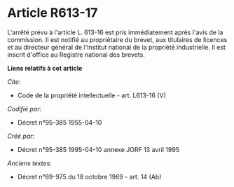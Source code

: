 # Article R613-17

L'arrêté prévu à l'article L. 613-16 est pris immédiatement après l'avis de la commission. Il est notifié au propriétaire du
brevet, aux titulaires de licences et au directeur général de l'Institut national de la propriété industrielle. Il est
inscrit d'office au Registre national des brevets.

**Liens relatifs à cet article**

_Cite_:

  - Code de la propriété intellectuelle - art. L613-16 (V)

_Codifié par_:

  - Décret n°95-385 1955-04-10

_Créé par_:

  - Décret n°95-385 1995-04-10 annexe JORF 13 avril 1995

_Anciens textes_:

  - Décret n°69-975 du 18 octobre 1969 - art. 14 (Ab)

